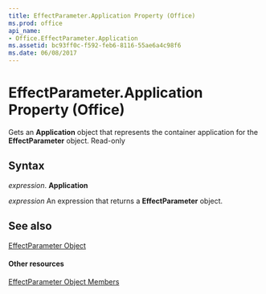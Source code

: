 ```yaml
---
title: EffectParameter.Application Property (Office)
ms.prod: office
api_name:
- Office.EffectParameter.Application
ms.assetid: bc93ff0c-f592-feb6-8116-55ae6a4c98f6
ms.date: 06/08/2017
---
```



# EffectParameter.Application Property (Office)

Gets an  **Application** object that represents the container application for the **EffectParameter** object. Read-only


## Syntax

 _expression_. **Application**

 _expression_ An expression that returns a **EffectParameter** object.


## See also


[EffectParameter Object](effectparameter-object-office.md)
#### Other resources


[EffectParameter Object Members](effectparameter-members-office.md)

